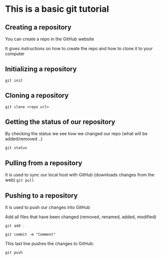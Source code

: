 # This is a basic git tutorial

## Creating a repository
You can create a repo in the GitHub website

It gives instructions on how to create the repo and how to clone it to your computer

## Initializing a repository
`git init`

## Cloning a repository
`git clone <repo url>`

## Getting the status of our repository
By checking the status we see how we changed our repo (what will be added/removed ..)

`git status`

## Pulling from a repository
It is used to sync our local host with GitHub (downloads changes from the web)
`git pull`

## Pushing to a repository
It is used to push our changes into GitHub

Add all files that have been changed (removed, renamed, added, modified)

`git add .`

`git commit -m "Comment"`

This last line pushes the changes to GitHub:

`git push`
